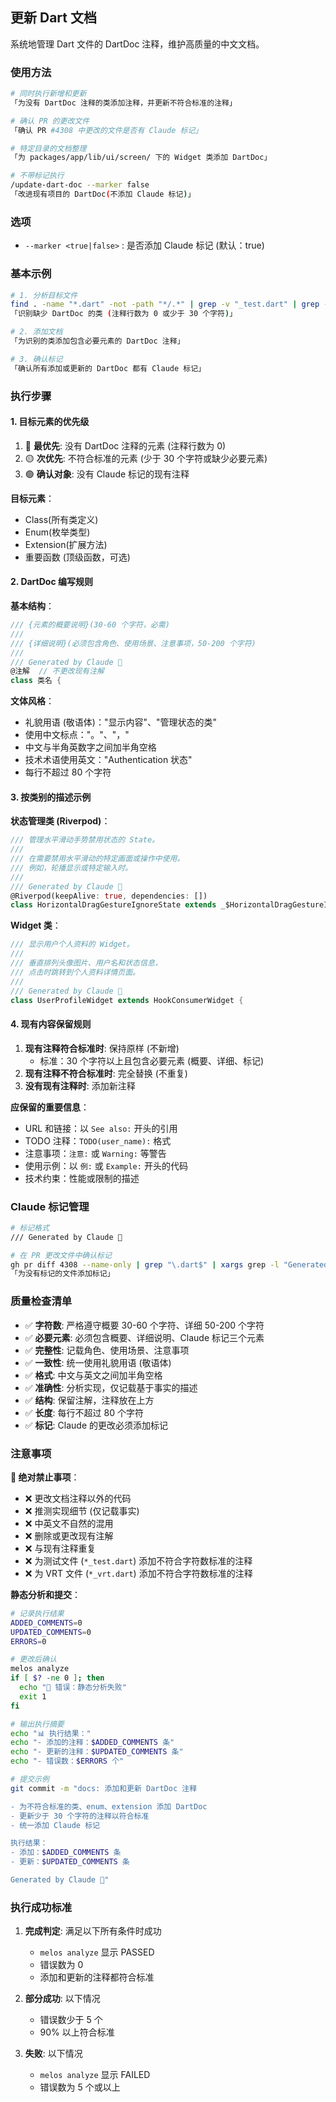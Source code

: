 ## 更新 Dart 文档

系统地管理 Dart 文件的 DartDoc 注释，维护高质量的中文文档。

### 使用方法

```bash
# 同时执行新增和更新
「为没有 DartDoc 注释的类添加注释，并更新不符合标准的注释」

# 确认 PR 的更改文件
「确认 PR #4308 中更改的文件是否有 Claude 标记」

# 特定目录的文档整理
「为 packages/app/lib/ui/screen/ 下的 Widget 类添加 DartDoc」

# 不带标记执行
/update-dart-doc --marker false
「改进现有项目的 DartDoc(不添加 Claude 标记)」
```

### 选项

- `--marker <true|false>` : 是否添加 Claude 标记 (默认：true)

### 基本示例

```bash
# 1. 分析目标文件
find . -name "*.dart" -not -path "*/.*" | grep -v "_test.dart" | grep -v "_vrt.dart"
「识别缺少 DartDoc 的类 (注释行数为 0 或少于 30 个字符)」

# 2. 添加文档
「为识别的类添加包含必要元素的 DartDoc 注释」

# 3. 确认标记
「确认所有添加或更新的 DartDoc 都有 Claude 标记」
```

### 执行步骤

#### 1. 目标元素的优先级

1. 🔴 **最优先**: 没有 DartDoc 注释的元素 (注释行数为 0)
2. 🟡 **次优先**: 不符合标准的元素 (少于 30 个字符或缺少必要元素)
3. 🟢 **确认对象**: 没有 Claude 标记的现有注释

**目标元素**：

- Class(所有类定义)
- Enum(枚举类型)
- Extension(扩展方法)
- 重要函数 (顶级函数，可选)

#### 2. DartDoc 编写规则

**基本结构**：

```dart
/// {元素的概要说明}(30-60 个字符，必需)
///
/// {详细说明}(必须包含角色、使用场景、注意事项，50-200 个字符)
///
/// Generated by Claude 🤖
@注解  // 不更改现有注解
class 类名 {
```

**文体风格**：

- 礼貌用语 (敬语体)："显示内容"、"管理状态的类"
- 使用中文标点："。"、"，"
- 中文与半角英数字之间加半角空格
- 技术术语使用英文："Authentication 状态"
- 每行不超过 80 个字符

#### 3. 按类别的描述示例

**状态管理类 (Riverpod)**：

```dart
/// 管理水平滑动手势禁用状态的 State。
///
/// 在需要禁用水平滑动的特定画面或操作中使用。
/// 例如，轮播显示或特定输入时。
///
/// Generated by Claude 🤖
@Riverpod(keepAlive: true, dependencies: [])
class HorizontalDragGestureIgnoreState extends _$HorizontalDragGestureIgnoreState {
```

**Widget 类**：

```dart
/// 显示用户个人资料的 Widget。
///
/// 垂直排列头像图片、用户名和状态信息，
/// 点击时跳转到个人资料详情页面。
///
/// Generated by Claude 🤖
class UserProfileWidget extends HookConsumerWidget {
```

#### 4. 现有内容保留规则

1. **现有注释符合标准时**: 保持原样 (不新增)
   - 标准：30 个字符以上且包含必要元素 (概要、详细、标记)
2. **现有注释不符合标准时**: 完全替换 (不重复)
3. **没有现有注释时**: 添加新注释

**应保留的重要信息**：

- URL 和链接：以 `See also:` 开头的引用
- TODO 注释：`TODO(user_name):` 格式
- 注意事项：`注意:` 或 `Warning:` 等警告
- 使用示例：以 `例:` 或 `Example:` 开头的代码
- 技术约束：性能或限制的描述

### Claude 标记管理

```bash
# 标记格式
/// Generated by Claude 🤖

# 在 PR 更改文件中确认标记
gh pr diff 4308 --name-only | grep "\.dart$" | xargs grep -l "Generated by Claude"
「为没有标记的文件添加标记」
```

### 质量检查清单

- ✅ **字符数**: 严格遵守概要 30-60 个字符、详细 50-200 个字符
- ✅ **必要元素**: 必须包含概要、详细说明、Claude 标记三个元素
- ✅ **完整性**: 记载角色、使用场景、注意事项
- ✅ **一致性**: 统一使用礼貌用语 (敬语体)
- ✅ **格式**: 中文与英文之间加半角空格
- ✅ **准确性**: 分析实现，仅记载基于事实的描述
- ✅ **结构**: 保留注解，注释放在上方
- ✅ **长度**: 每行不超过 80 个字符
- ✅ **标记**: Claude 的更改必须添加标记

### 注意事项

**🔴 绝对禁止事项**：

- ❌ 更改文档注释以外的代码
- ❌ 推测实现细节 (仅记载事实)
- ❌ 中英文不自然的混用
- ❌ 删除或更改现有注解
- ❌ 与现有注释重复
- ❌ 为测试文件 (`*_test.dart`) 添加不符合字符数标准的注释
- ❌ 为 VRT 文件 (`*_vrt.dart`) 添加不符合字符数标准的注释

**静态分析和提交**：

```bash
# 记录执行结果
ADDED_COMMENTS=0
UPDATED_COMMENTS=0
ERRORS=0

# 更改后确认
melos analyze
if [ $? -ne 0 ]; then
  echo "🔴 错误：静态分析失败"
  exit 1
fi

# 输出执行摘要
echo "📊 执行结果："
echo "- 添加的注释：$ADDED_COMMENTS 条"
echo "- 更新的注释：$UPDATED_COMMENTS 条"
echo "- 错误数：$ERRORS 个"

# 提交示例
git commit -m "docs: 添加和更新 DartDoc 注释

- 为不符合标准的类、enum、extension 添加 DartDoc
- 更新少于 30 个字符的注释以符合标准
- 统一添加 Claude 标记

执行结果：
- 添加：$ADDED_COMMENTS 条
- 更新：$UPDATED_COMMENTS 条

Generated by Claude 🤖"
```

### 执行成功标准

1. **完成判定**: 满足以下所有条件时成功
   - `melos analyze` 显示 PASSED
   - 错误数为 0
   - 添加和更新的注释都符合标准

2. **部分成功**: 以下情况
   - 错误数少于 5 个
   - 90% 以上符合标准

3. **失败**: 以下情况
   - `melos analyze` 显示 FAILED
   - 错误数为 5 个或以上
